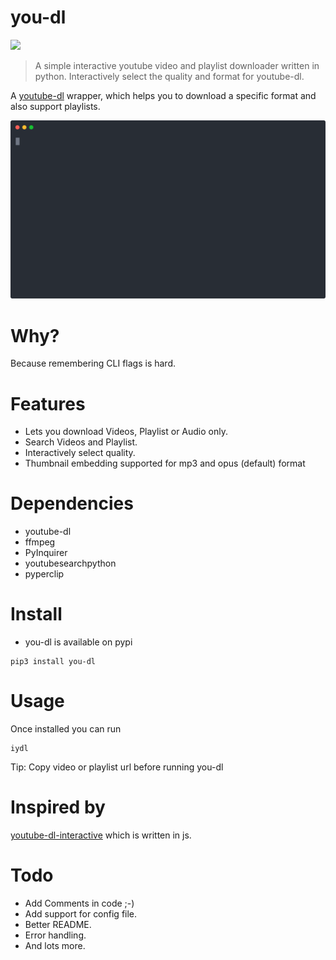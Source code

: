 # you-dl 
![](https://img.shields.io/badge/Release-v1.0-greeny.svg)

> A simple interactive youtube video and playlist downloader written in python.
> Interactively select the quality and format for youtube-dl.

A [youtube-dl](https://github.com/ytdl-org/youtube-dl) wrapper, which helps you to download a specific format and also support playlists. 


<p align="center">
  <img width="600" src="https://raw.githubusercontent.com/xvishaldongre/you-dl/master/demo.svg?sanitize=true">
</p>


# Why?
Because remembering CLI flags is hard.  

# Features

- Lets you download Videos, Playlist or Audio only.
- Search Videos and Playlist.
- Interactively select quality.
- Thumbnail embedding supported for mp3 and opus (default) format

 
# Dependencies

- youtube-dl
- ffmpeg
- PyInquirer
- youtubesearchpython
- pyperclip

# Install

- you-dl is available on pypi
```
pip3 install you-dl
```

# Usage

Once installed you can run

```
iydl 
```
Tip: Copy video or playlist url before running you-dl



# Inspired by 
[youtube-dl-interactive](https://github.com/synox/youtube-dl-interactive) which is written in js.


# Todo
- Add Comments in code ;-)
- Add support for config file.
- Better README.
- Error handling.
- And lots more.
